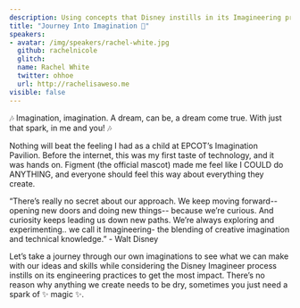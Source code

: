```yaml
---
description: Using concepts that Disney instills in its Imagineering process, Rachel will take us on a journey through our own imaginations to see what we can make.
title: "Journey Into Imagination 💫"
speakers:
- avatar: /img/speakers/rachel-white.jpg
  github: rachelnicole
  glitch:
  name: Rachel White
  twitter: ohhoe
  url: http://rachelisaweso.me
visible: false
---
```


🎶 Imagination, imagination. A dream, can be, a dream come true. With just that spark, in me and you! 🎶

Nothing will beat the feeling I had as a child at EPCOT’s Imagination Pavilion. Before the internet, this was my first taste of technology, and it was hands on. Figment (the official mascot) made me feel like I COULD do ANYTHING, and everyone should feel this way about everything they create.

“There’s really no secret about our approach. We keep moving forward-- opening new doors and doing new things-- because we’re curious. And curiosity keeps leading us down new paths. We’re always exploring and experimenting.. we call it Imagineering- the blending of creative imagination and technical knowledge.” - Walt Disney

Let’s take a journey through our own imaginations to see what we can make with our ideas and skills while considering the Disney Imagineer process instills on its engineering practices to get the most impact. There’s no reason why anything we create needs to be dry, sometimes you just need a spark of ✨ magic ✨.
